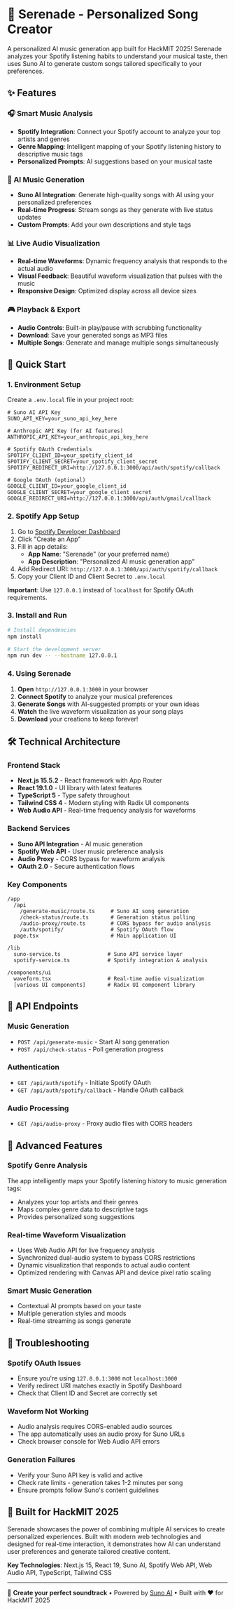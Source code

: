 # 🎵 Serenade - Personalized Song Creator

A personalized AI music generation app built for HackMIT 2025! Serenade analyzes your Spotify listening habits to understand your musical taste, then uses Suno AI to generate custom songs tailored specifically to your preferences.

## ✨ Features

### 🎧 Smart Music Analysis
- **Spotify Integration**: Connect your Spotify account to analyze your top artists and genres
- **Genre Mapping**: Intelligent mapping of your Spotify listening history to descriptive music tags
- **Personalized Prompts**: AI suggestions based on your musical taste

### 🎵 AI Music Generation
- **Suno AI Integration**: Generate high-quality songs with AI using your personalized preferences
- **Real-time Progress**: Stream songs as they generate with live status updates
- **Custom Prompts**: Add your own descriptions and style tags

### 📊 Live Audio Visualization
- **Real-time Waveforms**: Dynamic frequency analysis that responds to the actual audio
- **Visual Feedback**: Beautiful waveform visualization that pulses with the music
- **Responsive Design**: Optimized display across all device sizes

### 🎮 Playback & Export
- **Audio Controls**: Built-in play/pause with scrubbing functionality
- **Download**: Save your generated songs as MP3 files
- **Multiple Songs**: Generate and manage multiple songs simultaneously

## 🚀 Quick Start

### 1. Environment Setup

Create a `.env.local` file in your project root:

```env
# Suno AI API Key
SUNO_API_KEY=your_suno_api_key_here

# Anthropic API Key (for AI features)
ANTHROPIC_API_KEY=your_anthropic_api_key_here

# Spotify OAuth Credentials
SPOTIFY_CLIENT_ID=your_spotify_client_id
SPOTIFY_CLIENT_SECRET=your_spotify_client_secret
SPOTIFY_REDIRECT_URI=http://127.0.0.1:3000/api/auth/spotify/callback

# Google OAuth (optional)
GOOGLE_CLIENT_ID=your_google_client_id
GOOGLE_CLIENT_SECRET=your_google_client_secret
GOOGLE_REDIRECT_URI=http://127.0.0.1:3000/api/auth/gmail/callback
```

### 2. Spotify App Setup

1. Go to [Spotify Developer Dashboard](https://developer.spotify.com/dashboard)
2. Click "Create an App"
3. Fill in app details:
   - **App Name**: "Serenade" (or your preferred name)
   - **App Description**: "Personalized AI music generation app"
4. Add Redirect URI: `http://127.0.0.1:3000/api/auth/spotify/callback`
5. Copy your Client ID and Client Secret to `.env.local`

**Important**: Use `127.0.0.1` instead of `localhost` for Spotify OAuth requirements.

### 3. Install and Run

```bash
# Install dependencies
npm install

# Start the development server
npm run dev -- --hostname 127.0.0.1
```

### 4. Using Serenade

1. **Open** `http://127.0.0.1:3000` in your browser
2. **Connect Spotify** to analyze your musical preferences
3. **Generate Songs** with AI-suggested prompts or your own ideas
4. **Watch** the live waveform visualization as your song plays
5. **Download** your creations to keep forever!

## 🛠 Technical Architecture

### Frontend Stack
- **Next.js 15.5.2** - React framework with App Router
- **React 19.1.0** - UI library with latest features
- **TypeScript 5** - Type safety throughout
- **Tailwind CSS 4** - Modern styling with Radix UI components
- **Web Audio API** - Real-time frequency analysis for waveforms

### Backend Services
- **Suno API Integration** - AI music generation
- **Spotify Web API** - User music preference analysis
- **Audio Proxy** - CORS bypass for waveform analysis
- **OAuth 2.0** - Secure authentication flows

### Key Components

```
/app
  /api
    /generate-music/route.ts     # Suno AI song generation
    /check-status/route.ts       # Generation status polling
    /audio-proxy/route.ts        # CORS bypass for audio analysis
    /auth/spotify/               # Spotify OAuth flow
  page.tsx                       # Main application UI

/lib
  suno-service.ts               # Suno API service layer
  spotify-service.ts            # Spotify integration & analysis

/components/ui
  waveform.tsx                  # Real-time audio visualization
  [various UI components]       # Radix UI component library
```

## 🔧 API Endpoints

### Music Generation
- `POST /api/generate-music` - Start AI song generation
- `POST /api/check-status` - Poll generation progress

### Authentication
- `GET /api/auth/spotify` - Initiate Spotify OAuth
- `GET /api/auth/spotify/callback` - Handle OAuth callback

### Audio Processing
- `GET /api/audio-proxy` - Proxy audio files with CORS headers

## 🎯 Advanced Features

### Spotify Genre Analysis
The app intelligently maps your Spotify listening history to music generation tags:
- Analyzes your top artists and their genres
- Maps complex genre data to descriptive tags
- Provides personalized song suggestions

### Real-time Waveform Visualization
- Uses Web Audio API for live frequency analysis
- Synchronized dual-audio system to bypass CORS restrictions
- Dynamic visualization that responds to actual audio content
- Optimized rendering with Canvas API and device pixel ratio scaling

### Smart Music Generation
- Contextual AI prompts based on your taste
- Multiple generation styles and moods
- Real-time streaming as songs generate

## 🐛 Troubleshooting

### Spotify OAuth Issues
- Ensure you're using `127.0.0.1:3000` not `localhost:3000`
- Verify redirect URI matches exactly in Spotify Dashboard
- Check that Client ID and Secret are correctly set

### Waveform Not Working
- Audio analysis requires CORS-enabled audio sources
- The app automatically uses an audio proxy for Suno URLs
- Check browser console for Web Audio API errors

### Generation Failures
- Verify your Suno API key is valid and active
- Check rate limits - generation takes 1-2 minutes per song
- Ensure prompts follow Suno's content guidelines

## 🎉 Built for HackMIT 2025

Serenade showcases the power of combining multiple AI services to create personalized experiences. Built with modern web technologies and designed for real-time interaction, it demonstrates how AI can understand user preferences and generate tailored creative content.

**Key Technologies**: Next.js 15, React 19, Suno AI, Spotify Web API, Web Audio API, TypeScript, Tailwind CSS

---

🎵 **Create your perfect soundtrack** • Powered by [Suno AI](https://suno.com) • Built with ❤️ for HackMIT 2025